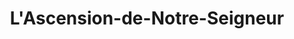 ---
title: L'Ascension-de-Notre-Seigneur
url: /lascension-de-notre-seigneur/
latitude: 48.686
longitude: -71.674
---